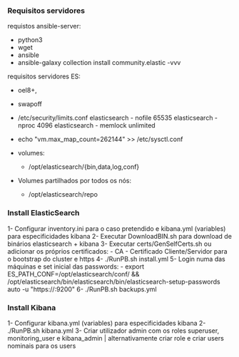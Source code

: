 ### Requisitos servidores

requistos ansible-server:
 - python3
 - wget
 - ansible
 - ansible-galaxy collection install community.elastic -vvv

requisitos servidores ES:
- oel8+,
- swapoff
- /etc/security/limits.conf
    elasticsearch  -  nofile  65535
    elasticsearch  -  nproc   4096
    elasticsearch  -  memlock unlimited
- echo "vm.max_map_count=262144" >> /etc/sysctl.conf

- volumes:
  - /opt/elasticsearch/{bin,data,log,conf}

- Volumes partilhados por todos os nós:
  - /opt/elasticsearch/repo


### Install ElasticSearch
1- Configurar inventory.ini para o caso pretendido e kibana.yml (variables) para especificidades kibana
2- Executar DownloadBIN.sh para download de binários elasticsearch + kibana
3- Executar certs/GenSelfCerts.sh ou adicionar os próprios certificados:
	- CA
	- Certificado Cliente/Servidor para o bootstrap do cluster e https
4- ./RunPB.sh install.yml
5- Login numa das máquinas e set inicial das passwords:
	- export ES_PATH_CONF=/opt/elasticsearch/conf/ && /opt/elasticsearch/bin/elasticsearch/bin/elasticsearch-setup-passwords auto -u "https://<servidor>:9200"
6- ./RunPB.sh backups.yml

### Install Kibana
1- Configurar kibana.yml (variables) para especificidades kibana
2- ./RunPB.sh kibana.yml
3- Criar utilizador admin com os roles superuser, monitoring_user e kibana_admin | alternativamente criar role e criar users nominais para os users
